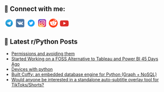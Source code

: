 ## 🔎 Connect with me:
[<img src="https://github.com/bullbesh/bullbesh/blob/main/images/Telegram.png" width="32" height="32" />](https://t.me/bullbesh)
[<img src="https://github.com/bullbesh/bullbesh/blob/main/images/VK.png" width="32" height="32" />](https://vk.com/bullbesh)
[<img src="https://github.com/bullbesh/bullbesh/blob/main/images/Twitter.png" width="32" height="32" />](https://twitter.com/bullbesh1)
[<img src="https://github.com/bullbesh/bullbesh/blob/main/images/Instagram.png" width="32" height="32" />](https://www.instagram.com/bullbesh)
[<img src="https://github.com/bullbesh/bullbesh/blob/main/images/Reddit.png" width="32" height="32" />](https://www.reddit.com/user/bullbesh)
[<img src="https://github.com/bullbesh/bullbesh/blob/main/images/YouTube.png" width="32" height="32" />](https://www.youtube.com/channel/UCtfjRs6uzgq5mfm8S06WTcg)

## 📕 Latest r/Python Posts
<!-- BLOG-POST-LIST:START -->
- [Permissions and avoiding them](https://www.reddit.com/r/Python/comments/1mi5i7q/permissions_and_avoiding_them/)
- [Started Working on a FOSS Alternative to Tableau and Power BI 45 Days Ago](https://www.reddit.com/r/Python/comments/1mi4l6o/started_working_on_a_foss_alternative_to_tableau/)
- [Devices with python](https://www.reddit.com/r/Python/comments/1mi3ewf/devices_with_python/)
- [Built Coffy: an embedded database engine for Python &lpar;Graph + NoSQL&rpar;](https://www.reddit.com/r/Python/comments/1mi0jjw/built_coffy_an_embedded_database_engine_for/)
- [Would anyone be interested in a standalone auto-subtitle overlay tool for TikToks/Shorts?](https://www.reddit.com/r/Python/comments/1mhwp50/would_anyone_be_interested_in_a_standalone/)
<!-- BLOG-POST-LIST:END -->
